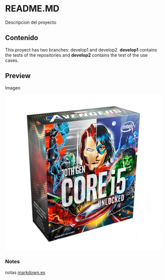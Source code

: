 # README.MD
Descripcion del proyecto

## Contenido
This proyect has two branches: develop1 and develop2. **develop1** contains the tests of the repositories and **develop2** contains the test of the use cases.


## Preview
Imagen

![](/i5.jpeg)

### Notes
notas [markdown.es](https://markdown.es/sintaxis-markdown/)
